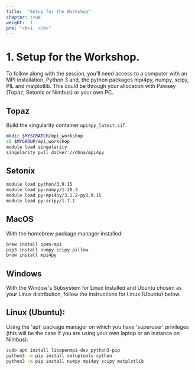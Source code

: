 ```yaml
---
title:  "Setup for the Workshop"
chapter: true
weight:  1
pre: "<b>1. </b>"
---
```


# 1. Setup for the Workshop.

To follow along with the session, you'll need access to a computer with an MPI installation, Python 3 and, the python packages mpi4py, numpy, scipy, PIL and matplotlib. This could be through your allocation with Pawsey (Topaz, Setonix or Nimbus) or your own PC.

## Topaz

Build the singularity container `mpi4py_latest.sif`.

```bash
mkdir $MYSCRATCH/mpi_workshop
cd $MYGROUP/mpi_workshop
module load singularity
singularity pull docker://dhna/mpi4py
```

## Setonix

```bash
module load python/3.9.15
module load py-numpy/1.20.3
module load py-mpi4py/3.1.2-py3.9.15
module load py-scipy/1.7.1
```

## MacOS 

With the homebrew package manager installed:

```bash
brew install open-mpi
pip3 install numpy scipy pillow
brew install mpi4py
```

## Windows

With the Window's Subsystem for Linux Installed and Ubuntu chosen as your Linux distribution, follow the instructions for Linux (Ubuntu) below.

## Linux (Ubuntu): 

Using the 'apt' package manager on which you have 'superuser' privileges (this will be the case if you are using your own laptop or an instance on Nimbus).

```bash
sudo apt install libopenmpi-dev python3-pip
python3 -m pip install setuptools cython 
python3 -m pip install numpy mpi4py scipy matplotlib
```


